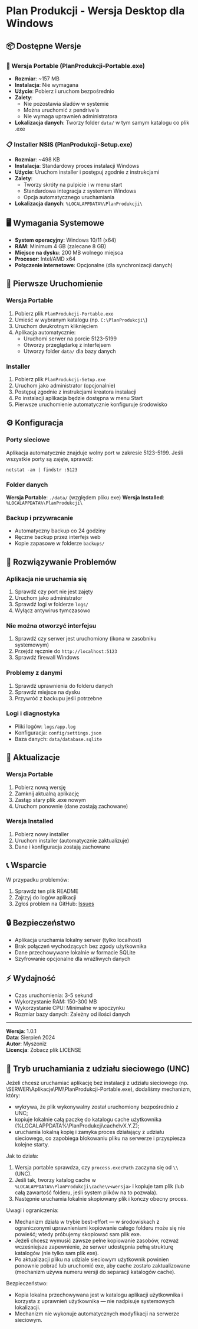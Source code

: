 # Plan Produkcji - Wersja Desktop dla Windows

## 📦 Dostępne Wersje

### 🚀 Wersja Portable (PlanProdukcji-Portable.exe)
- **Rozmiar**: ~157 MB
- **Instalacja**: Nie wymagana
- **Użycie**: Pobierz i uruchom bezpośrednio
- **Zalety**: 
  - Nie pozostawia śladów w systemie
  - Można uruchomić z pendrive'a
  - Nie wymaga uprawnień administratora
- **Lokalizacja danych**: Tworzy folder `data/` w tym samym katalogu co plik .exe

### 📋 Installer NSIS (PlanProdukcji-Setup.exe)
- **Rozmiar**: ~498 KB
- **Instalacja**: Standardowy proces instalacji Windows
- **Użycie**: Uruchom installer i postępuj zgodnie z instrukcjami
- **Zalety**:
  - Tworzy skróty na pulpicie i w menu start
  - Standardowa integracja z systemem Windows
  - Opcja automatycznego uruchamiania
- **Lokalizacja danych**: `%LOCALAPPDATA%\PlanProdukcji\`

## 🖥️ Wymagania Systemowe

- **System operacyjny**: Windows 10/11 (x64)
- **RAM**: Minimum 4 GB (zalecane 8 GB)
- **Miejsce na dysku**: 200 MB wolnego miejsca
- **Procesor**: Intel/AMD x64
- **Połączenie internetowe**: Opcjonalne (dla synchronizacji danych)

## 🚦 Pierwsze Uruchomienie

### Wersja Portable
1. Pobierz plik `PlanProdukcji-Portable.exe`
2. Umieść w wybranym katalogu (np. `C:\PlanProdukcji\`)
3. Uruchom dwukrotnym kliknięciem
4. Aplikacja automatycznie:
   - Uruchomi serwer na porcie 5123-5199
   - Otworzy przeglądarkę z interfejsem
   - Utworzy folder `data/` dla bazy danych

### Installer
1. Pobierz plik `PlanProdukcji-Setup.exe`
2. Uruchom jako administrator (opcjonalnie)
3. Postępuj zgodnie z instrukcjami kreatora instalacji
4. Po instalacji aplikacja będzie dostępna w menu Start
5. Pierwsze uruchomienie automatycznie konfiguruje środowisko

## ⚙️ Konfiguracja

### Porty sieciowe
Aplikacja automatycznie znajduje wolny port w zakresie 5123-5199. 
Jeśli wszystkie porty są zajęte, sprawdź:
```
netstat -an | findstr :5123
```

### Folder danych
**Wersja Portable**: `./data/` (względem pliku exe)
**Wersja Installed**: `%LOCALAPPDATA%\PlanProdukcji\`

### Backup i przywracanie
- Automatyczny backup co 24 godziny
- Ręczne backup przez interfejs web
- Kopie zapasowe w folderze `backups/`

## 🔧 Rozwiązywanie Problemów

### Aplikacja nie uruchamia się
1. Sprawdź czy port nie jest zajęty
2. Uruchom jako administrator
3. Sprawdź logi w folderze `logs/`
4. Wyłącz antywirus tymczasowo

### Nie można otworzyć interfejsu
1. Sprawdź czy serwer jest uruchomiony (ikona w zasobniku systemowym)
2. Przejdź ręcznie do `http://localhost:5123`
3. Sprawdź firewall Windows

### Problemy z danymi
1. Sprawdź uprawnienia do folderu danych
2. Sprawdź miejsce na dysku
3. Przywróć z backupu jeśli potrzebne

### Logi i diagnostyka
- Pliki logów: `logs/app.log`
- Konfiguracja: `config/settings.json`
- Baza danych: `data/database.sqlite`

## 🔄 Aktualizacje

### Wersja Portable
1. Pobierz nową wersję
2. Zamknij aktualną aplikację
3. Zastąp stary plik .exe nowym
4. Uruchom ponownie (dane zostają zachowane)

### Wersja Installed
1. Pobierz nowy installer
2. Uruchom installer (automatycznie zaktualizuje)
3. Dane i konfiguracja zostają zachowane

## 📞 Wsparcie

W przypadku problemów:
1. Sprawdź ten plik README
2. Zajrzyj do logów aplikacji
3. Zgłoś problem na GitHub: [Issues](https://github.com/Myszoniz/Planv22/issues)

## 🔒 Bezpieczeństwo

- Aplikacja uruchamia lokalny serwer (tylko localhost)
- Brak połączeń wychodzących bez zgody użytkownika
- Dane przechowywane lokalnie w formacie SQLite
- Szyfrowanie opcjonalne dla wrażliwych danych

## ⚡ Wydajność

- Czas uruchomienia: 3-5 sekund
- Wykorzystanie RAM: 150-300 MB
- Wykorzystanie CPU: Minimalne w spoczynku
- Rozmiar bazy danych: Zależny od ilości danych

---

**Wersja**: 1.0.1  
**Data**: Sierpień 2024  
**Autor**: Myszoniz  
**Licencja**: Zobacz plik LICENSE

## 🔗 Tryb uruchamiania z udziału sieciowego (UNC)

Jeżeli chcesz uruchamiać aplikację bez instalacji z udziału sieciowego (np. \\SERWER\Aplikacje\PM\PlanProdukcji-Portable.exe), dodaliśmy mechanizm, który:

- wykrywa, że plik wykonywalny został uruchomiony bezpośrednio z UNC;
- kopiuje lokalnie całą paczkę do katalogu cache użytkownika (%LOCALAPPDATA%\PlanProdukcji\cache\vX.Y.Z\);
- uruchamia lokalną kopię i zamyka proces działający z udziału sieciowego, co zapobiega blokowaniu pliku na serwerze i przyspiesza kolejne starty.

Jak to działa:

1. Wersja portable sprawdza, czy `process.execPath` zaczyna się od `\\` (UNC).
2. Jeśli tak, tworzy katalog cache w `%LOCALAPPDATA%\PlanProdukcji\cache\v<wersja>` i kopiuje tam plik (lub całą zawartość folderu, jeśli system plików na to pozwala).
3. Następnie uruchamia lokalnie skopiowany plik i kończy obecny proces.

Uwagi i ograniczenia:

- Mechanizm działa w trybie best-effort — w środowiskach z ograniczonymi uprawnieniami kopiowanie całego folderu może się nie powieść; wtedy próbujemy skopiować sam plik exe.
- Jeżeli chcesz wymusić zawsze pełne kopiowanie zasobów, rozważ wcześniejsze zapewnienie, że serwer udostępnia pełną strukturę katalogów (nie tylko sam plik exe).
- Po aktualizacji pliku na udziale sieciowym użytkownik powinien ponownie pobrać lub uruchomić exe, aby cache zostało zaktualizowane (mechanizm używa numeru wersji do separacji katalogów cache).

Bezpieczeństwo:

- Kopia lokalna przechowywana jest w katalogu aplikacji użytkownika i korzysta z uprawnień użytkownika — nie nadpisuje systemowych lokalizacji.
- Mechanizm nie wykonuje automatycznych modyfikacji na serwerze sieciowym.
